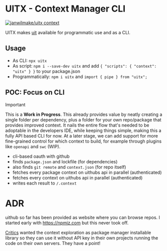 # UITX - Context Manager CLI

[![janwilmake/uitx context](https://badge.forgithub.com/janwilmake/uitx)](https://uithub.com/janwilmake/uitx)

UITX makes [uit](https://github.com/janwilmake/uit) available for programmatic use and as a CLI.

## Usage

- As CLI: `npx uitx`
- As script: `npm i --save-dev uitx` and add `{ "scripts": { "context": "uitx" } }` to your package.json
- Programmatically: `npm i uitx` and `import { pipe } from "uitx";`

## POC: Focus on CLI

> [!IMPORTANT]
> This is a **Work in Progress**. This already provides value by neatly creating a single folder per dependency, plus a folder for your own repo/package that provides improved context. It nails the entire flow that's needed to be adoptable in the developers IDE, while keeping things simple, making this a fully API based CLI for now. At a later stage, we can add support for more fine-grained control for which context to build, for example through plugins like `openapi` and `swc` (WIP).

- cli-based oauth with github
- finds `package.json` and lockfile (for dependencies)
- also finds `git remote` and `context.json` (for repo itself)
- fetches every package context on uithubs api in parallel (authenticated)
- fetches every context on uithubs api in parallel (authenticated)
- writes each result to `/.context`

# ADR

uithub so far has been provided as website where you can browse repos. I started early with https://npmjz.com but this never took off.

[Critics](https://x.com/samgoodwin89/status/1916638156776198340) wanted the context exploration as package manager installable library so they can use it without API key in their own projects running the code on their own servers. They have a point!
